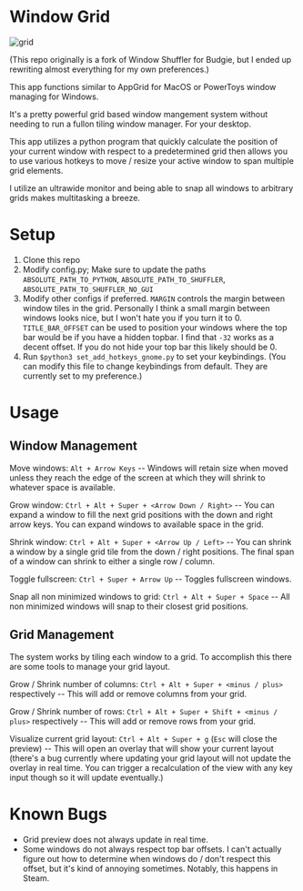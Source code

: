 # Window Grid

![grid](https://user-images.githubusercontent.com/26413204/124216071-5b4a3580-dac3-11eb-9a23-d9126cbf192f.gif)


(This repo originally is a fork of Window Shuffler for Budgie, but I ended up rewriting almost everything for my own preferences.)

This app functions similar to AppGrid for MacOS or PowerToys window managing for Windows.

It's a pretty powerful grid based window mangement system without needing to run a fullon tiling window manager. For your desktop.

This app utilizes a python program that quickly calculate the position of your current window with respect to a predetermined grid then allows you to use various hotkeys to move / resize your active window to span multiple grid elements.

I utilize an ultrawide monitor and being able to snap all windows to arbitrary grids makes multitasking a breeze.

# Setup

1) Clone this repo
2) Modify config.py; Make sure to update the paths `ABSOLUTE_PATH_TO_PYTHON`, `ABSOLUTE_PATH_TO_SHUFFLER`, `ABSOLUTE_PATH_TO_SHUFFLER_NO_GUI`
3) Modify other configs if preferred. `MARGIN` controls the margin between window tiles in the grid. Personally I think a small margin between windows looks nice, but I won't hate you if you turn it to 0. `TITLE_BAR_OFFSET` can be used to position your windows where the top bar would be if you have a hidden topbar. I find that `-32` works as a decent offset. If you do not hide your top bar this likely should be 0.
4) Run `$python3 set_add_hotkeys_gnome.py` to set your keybindings. (You can modify this file to change keybindings from default. They are currently set to my preference.)


# Usage

## Window Management

Move windows: `Alt + Arrow Keys` -- Windows will retain size when moved unless they reach the edge of the screen at which they will shrink to whatever space is available.

Grow window: `Ctrl + Alt + Super + <Arrow Down / Right>` -- You can expand a window to fill the next grid positions with the down and right arrow keys. You can expand windows to available space in the grid.

Shrink window: `Ctrl + Alt + Super + <Arrow Up / Left>` -- You can shrink a window by a single grid tile from the down / right positions. The final span of a window can shrink to either a single row / column.

Toggle fullscreen: `Ctrl + Super + Arrow Up` -- Toggles fullscreen windows.

Snap all non minimized windows to grid: `Ctrl + Alt + Super + Space` -- All non minimized windows will snap to their closest grid positions.


## Grid Management

The system works by tiling each window to a grid. To accomplish this there are some tools to manage your grid layout.

Grow / Shrink number of columns: `Ctrl + Alt + Super + <minus / plus>` respectively -- This will add or remove columns from your grid.

Grow / Shrink number of rows: `Ctrl + Alt + Super + Shift + <minus / plus>` respectively -- This will add or remove rows from your grid.

Visualize current grid layout: `Ctrl + Alt + Super + g` (`Esc` will close the preview) -- This will open an overlay that will show your current layout (there's a bug currently where updating your grid layout will not update the overlay in real time. You can trigger a recalculation of the view with any key input though so it will update eventually.)


# Known Bugs
- Grid preview does not always update in real time.
- Some windows do not always respect top bar offsets. I can't actually figure out how to determine when windows do / don't respect this offset, but it's kind of annoying sometimes. Notably, this happens in Steam.